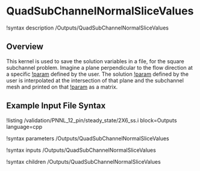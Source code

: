 # QuadSubChannelNormalSliceValues

!syntax description /Outputs/QuadSubChannelNormalSliceValues

## Overview

<!-- -->

This kernel is used to save the solution variables in a file, for the square subchannel problem.
Imagine a plane perpendicular to the flow direction at a specific [!param](/Outputs/QuadSubChannelNormalSliceValues/height) defined by the user.
The solution [!param](/Outputs/QuadSubChannelNormalSliceValues/variable) defined by the user is interpolated at the intersection of that plane
and the subchannel mesh and printed on that [!param](/Outputs/QuadSubChannelNormalSliceValues/file_base) as a matrix.

## Example Input File Syntax

!listing /validation/PNNL_12_pin/steady_state/2X6_ss.i block=Outputs language=cpp

!syntax parameters /Outputs/QuadSubChannelNormalSliceValues

!syntax inputs /Outputs/QuadSubChannelNormalSliceValues

!syntax children /Outputs/QuadSubChannelNormalSliceValues

